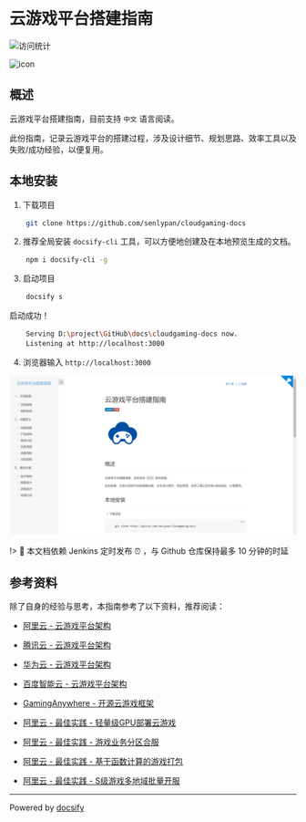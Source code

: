 # 云游戏平台搭建指南

![访问统计](https://visitor-badge.glitch.me/badge?page_id=senlypan.cloudgaming.readme&left_color=blue&right_color=red)

![icon](http://cloudgaming.panshenlian.com/_media/icon200.png)

## 概述

云游戏平台搭建指南，目前支持 `中文` 语言阅读。

此份指南，记录云游戏平台的搭建过程，涉及设计细节、规划思路、效率工具以及失败/成功经验，以便复用。

## 本地安装

1. 下载项目

```bash
    git clone https://github.com/senlypan/cloudgaming-docs
```

2. 推荐全局安装 `docsify-cli` 工具，可以方便地创建及在本地预览生成的文档。

```bash
    npm i docsify-cli -g
```

3. 启动项目

```bash
    docsify s
```

启动成功！

```bash
    Serving D:\project\GitHub\docs\cloudgaming-docs now.
    Listening at http://localhost:3000
```

4. 浏览器输入 `http://localhost:3000` 

![](../_media/image/readme/success-001.png)


!> 🤖 本文档依赖 Jenkins 定时发布 ⏰ ，与 Github 仓库保持最多 10 分钟的时延


## 参考资料

除了自身的经验与思考，本指南参考了以下资料，推荐阅读：


- [阿里云 - 云游戏平台架构](https://www.aliyun.com/product/industryengine/cloudgamingplatform)  

- [腾讯云 - 云游戏平台架构](https://cloud.tencent.com/product/gs)  

- [华为云 - 云游戏平台架构](https://www.huaweicloud.com/solution/gamecloud/)  

- [百度智能云 - 云游戏平台架构](https://cloud.baidu.com/solution/game/cloudgame.html)

- [GamingAnywhere - 开源云游戏框架](http://gaminganywhere.org/index.html)

- [阿里云 - 最佳实践 - 轻量级GPU部署云游戏](https://bp.aliyun.com/detail/76)

- [阿里云 - 最佳实践 - 游戏业务分区合服](https://bp.aliyun.com/detail/66)

- [阿里云 - 最佳实践 - 基于函数计算的游戏打包](https://bp.aliyun.com/detail/187)

- [阿里云 - 最佳实践 - S级游戏多地域批量开服](https://bp.aliyun.com/detail/305)

***
Powered by [docsify](https://docsify.js.org/)